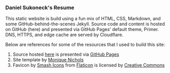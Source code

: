 ### Daniel Sukoneck's Resume

This static website is build using a fun mix of HTML, CSS, Markdown, and some GitHub-behind-the-scenes Jekyll. Source code and content is hosted on GitHub (here) and presented via GitHub Pages' default theme, Primer. DNS, HTTPS, and edge cache are served by Cloudflare.

Below are references for some of the resources that I used to build this site:
 1. Source hosted [here](github.com/sukoneck/resume) is presented via [GitHub Pages](help.github.com/en/articles/what-is-github-pages)
 2. Site template by [Monique Nichols](www.monique.tech/the-art-of-markdown)
 3. Favicon by [Smash Icons](www.flaticon.com/authors/smashicons) from [Flaticon](www.flaticon.com) is licensed by [Creative Commons](creativecommons.org/licenses/by/3.0)
